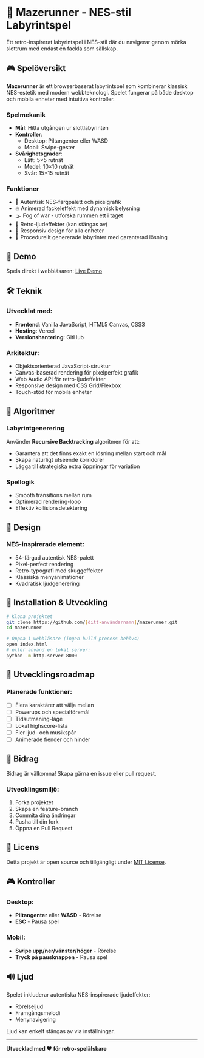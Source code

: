 # 🏰 Mazerunner - NES-stil Labyrintspel

Ett retro-inspirerat labyrintspel i NES-stil där du navigerar genom mörka slottrum med endast en fackla som sällskap.

## 🎮 Spelöversikt

**Mazerunner** är ett browserbaserat labyrintspel som kombinerar klassisk NES-estetik med modern webbteknologi. Spelet fungerar på både desktop och mobila enheter med intuitiva kontroller.

### Spelmekanik
- **Mål**: Hitta utgången ur slottlabyrinten
- **Kontroller**:
  - Desktop: Piltangenter eller WASD
  - Mobil: Swipe-gester
- **Svårighetsgrader**:
  - Lätt: 5×5 rutnät
  - Medel: 10×10 rutnät
  - Svår: 15×15 rutnät

### Funktioner
- 🎨 Autentisk NES-färgpalett och pixelgrafik
- 🔥 Animerad fackeleffekt med dynamisk belysning
- 🌫️ Fog of war - utforska rummen ett i taget
- 🎵 Retro-ljudeffekter (kan stängas av)
- 📱 Responsiv design för alla enheter
- 🎯 Procedurellt genererade labyrinter med garanterad lösning

## 🚀 Demo

Spela direkt i webbläsaren: [Live Demo](https://mazerunner-vercel.app)

## 🛠️ Teknik

### Utvecklat med:
- **Frontend**: Vanilla JavaScript, HTML5 Canvas, CSS3
- **Hosting**: Vercel
- **Versionshantering**: GitHub

### Arkitektur:
- Objektsorienterad JavaScript-struktur
- Canvas-baserad rendering för pixelperfekt grafik
- Web Audio API för retro-ljudeffekter
- Responsive design med CSS Grid/Flexbox
- Touch-stöd för mobila enheter

## 🎯 Algoritmer

### Labyrintgenerering
Använder **Recursive Backtracking** algoritmen för att:
- Garantera att det finns exakt en lösning mellan start och mål
- Skapa naturligt utseende korridorer
- Lägga till strategiska extra öppningar för variation

### Spellogik
- Smooth transitions mellan rum
- Optimerad rendering-loop
- Effektiv kollisionsdetektering

## 🎨 Design

### NES-inspirerade element:
- 54-färgad autentisk NES-palett
- Pixel-perfect rendering
- Retro-typografi med skuggeffekter
- Klassiska menyanimationer
- Kvadratisk ljudgenerering

## 🔧 Installation & Utveckling

```bash
# Klona projektet
git clone https://github.com/[ditt-användarnamn]/mazerunner.git
cd mazerunner

# Öppna i webbläsare (ingen build-process behövs)
open index.html
# eller använd en lokal server:
python -m http.server 8000
```

## 📝 Utvecklingsroadmap

### Planerade funktioner:
- [ ] Flera karaktärer att välja mellan
- [ ] Powerups och specialföremål
- [ ] Tidsutmaning-läge
- [ ] Lokal highscore-lista
- [ ] Fler ljud- och musikspår
- [ ] Animerade fiender och hinder

## 🤝 Bidrag

Bidrag är välkomna! Skapa gärna en issue eller pull request.

### Utvecklingsmiljö:
1. Forka projektet
2. Skapa en feature-branch
3. Commita dina ändringar
4. Pusha till din fork
5. Öppna en Pull Request

## 📄 Licens

Detta projekt är open source och tillgängligt under [MIT License](LICENSE).

## 🎮 Kontroller

### Desktop:
- **Piltangenter** eller **WASD** - Rörelse
- **ESC** - Pausa spel

### Mobil:
- **Swipe upp/ner/vänster/höger** - Rörelse
- **Tryck på pausknappen** - Pausa spel

## 🔊 Ljud

Spelet inkluderar autentiska NES-inspirerade ljudeffekter:
- Rörelseljud
- Framgångsmelodi
- Menynavigering

Ljud kan enkelt stängas av via inställningar.

---

**Utvecklad med ❤️ för retro-spelälskare**